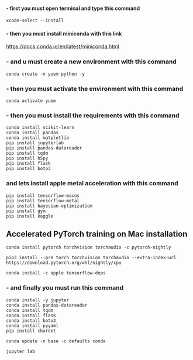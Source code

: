 #### - first you must open terminal and type this command

```
xcode-select --install
```

#### - then you must install miniconda with this link
https://docs.conda.io/en/latest/miniconda.html

### - and u must create a new environment with this command

```
conda create -n yuem python -y
```

### - then you must activate the environment with this command

```
conda activate yuem
```

### - then you must install the requirements with this command

```
conda install scikit-learn
conda install pandas
conda install matplotlib
pip install jupyterlab
pip install pandas-datareader
pip install tqdm
pip install h5py 
pip install flask 
pip install boto3
```

### and lets install apple metal acceleration with this command

```
pip install tensorflow-macos
pip install tensorflow-metal
pip install bayesian-optimization
pip install gym 
pip install kaggle
```

## Accelerated PyTorch training on Mac installation

```
conda install pytorch torchvision torchaudio -c pytorch-nightly

pip3 install --pre torch torchvision torchaudio --extra-index-url https://download.pytorch.org/whl/nightly/cpu

conda install -c apple tensorflow-deps

```
### - and finally you must run this command

```
conda install -y jupyter
conda install pandas-datareader   
conda install tqdm
conda install flask
conda install boto3
conda install pyyaml
pip install chardet

conda update -n base -c defaults conda

jupyter lab
```

